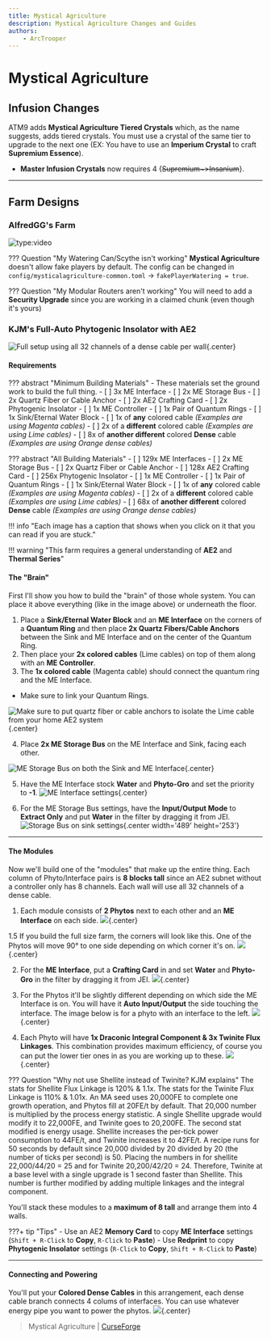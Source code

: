 ```yaml
---
title: Mystical Agriculture
description: Mystical Agriculture Changes and Guides
authors:
    - ArcTrooper
---
```


# Mystical Agriculture

## Infusion Changes

ATM9 adds **Mystical Agriculture Tiered Crystals** which, as the name suggests, adds tiered crystals. You must use a crystal of the same tier to upgrade to the next one (EX: You have to use an **Imperium Crystal** to craft **Supremium Essence**).

- **Master Infusion Crystals** now requires 4 {~~Supremium~>Insanium~~}.

---

## Farm Designs

### AlfredGG's Farm

![type:video](https://youtube.com/embed/iLSlFHweJsI)

??? Question "My Watering Can/Scythe isn't working"
    **Mystical Agriculture** doesn't allow fake players by default. The config can be changed in `config/mysticalagriculture-common.toml` -> `fakePlayerWatering = true`.

??? Question "My Modular Routers aren't working"
    You will need to add a **Security Upgrade** since you are working in a claimed chunk (even though it's yours)

### KJM's Full-Auto Phytogenic Insolator with AE2 

![Full setup using all 32 channels of a dense cable per wall](img/phytoae2_1.png){.center}

#### Requirements

??? abstract "Minimum Building Materials"
	- These materials set the ground work to build the full thing.
	- [ ] 3x ME Interface
	- [ ] 2x ME Storage Bus
	- [ ] 2x Quartz Fiber or Cable Anchor
	- [ ] 2x AE2 Crafting Card
	- [ ] 2x Phytogenic Insolator
	- [ ] 1x ME Controller
	- [ ] 1x Pair of Quantum Rings
	- [ ] 1x Sink/Eternal Water Block
	- [ ] 1x of **any** colored cable *(Examples are using Magenta cables)*
	- [ ] 2x of a **different** colored cable *(Examples are using Lime cables)*
	- [ ] 8x of **another different** colored **Dense** cable *(Examples are using Orange dense cables)*
	
??? abstract "All Building Materials"
	- [ ] 129x ME Interfaces
	- [ ] 2x ME Storage Bus
	- [ ] 2x Quartz Fiber or Cable Anchor
	- [ ] 128x AE2 Crafting Card
	- [ ] 256x Phytogenic Insolator
	- [ ] 1x ME Controller
	- [ ] 1x Pair of Quantum Rings
	- [ ] 1x Sink/Eternal Water Block
	- [ ] 1x of **any** colored cable *(Examples are using Magenta cables)*
	- [ ] 2x of a **different** colored cable *(Examples are using Lime cables)*
	- [ ] 68x of **another different** colored **Dense** cable *(Examples are using Orange dense cables)*

!!! info "Each image has a caption that shows when you click on it that you can read if you are stuck."

!!! warning "This farm requires a general understanding of **AE2** and **Thermal Series**"

#### The "Brain"

First I'll show you how to build the "brain" of those whole system. You can place it above everything (like in the image above) or underneath the floor.

1. Place a **Sink/Eternal Water Block** and an **ME Interface** on the corners of a **Quantum Ring** and then place **2x Quartz Fibers/Cable Anchors** between the Sink and ME Interface and on the center of the Quantum Ring. 
2. Then place your **2x colored cables** (Lime cables) on top of them along with an **ME Controller**.
3. The **1x colored cable** (Magenta cable) should connect the quantum ring and the ME Interface.

* Make sure to link your Quantum Rings.

![Make sure to put quartz fiber or cable anchors to isolate the Lime cable from your home AE2 system](img/phytoae2brain_1.png){.center}

4. Place **2x ME Storage Bus** on the ME Interface and Sink, facing each other.

![ME Storage Bus on both the Sink and ME Interface](img/phytoae2brain_2.png){.center}

5. Have the ME Interface stock **Water** and **Phyto-Gro** and set the priority to **-1**.
![ME Interface settings](img/phytoae2brain_interfacesettings.png){.center}

6. For the ME Storage Bus settings, have the **Input/Output Mode** to **Extract Only** and put **Water** in the filter by dragging it from JEI.
![Storage Bus on sink settings](img/phytoae2brain_sinkbus.png){.center width='489' height='253'}

---

#### The Modules

Now we'll build one of the "modules" that make up the entire thing. Each column of Phyto/Interface pairs is **8 blocks tall** since an AE2 subnet without a controller only has 8 channels. Each wall will use all 32 channels of a dense cable.

1. Each module consists of **2 Phytos** next to each other and an **ME Interface** on each side.
![](img/phytoae2_module.png){.center}

1.5 If you build the full size farm, the corners will look like this. One of the Phytos will move 90° to one side depending on which corner it's on.
![](img/phytoae2_modulecorner.png){.center}

2. For the **ME Interface**, put a **Crafting Card** in and set **Water** and **Phyto-Gro** in the filter by dragging it from JEI.
![](img/phytoae2_cardandfilter.png){.center}

3. For the Phytos it'll be slightly different depending on which side the ME Interface is on. You will have it **Auto Input/Output** the side touching the interface. The image below is for a phyto with an interface to the left.
![](img/phytoae2_phytosettings.png){.center}

4. Each Phyto will have **1x Draconic Integral Component & 3x Twinite Flux Linkages**. This combination provides maximum efficiency, of course you can put the lower tier ones in as you are working up to these.
![](img/phytoae2_phytoaugs.png){.center}

??? Question "Why not use Shellite instead of Twinite? KJM explains"
	The stats for Shellite Flux Linkage is 120% & 1.1x. The stats for the Twinite Flux Linkage is 110% & 1.01x. An MA seed uses 20,000FE to complete one growth operation, and Phytos fill at 20FE/t by default. That 20,000 number is multiplied by the process energy statistic. A single Shellite upgrade would modify it to 22,000FE, and Twinite goes to 20,200FE. The second stat modified is energy usage. Shellite increases the per-tick power consumption to 44FE/t, and Twinite increases it to 42FE/t. A recipe runs for 50 seconds by default since 20,000 divided by 20 divided by 20 (the number of ticks per second) is 50. Placing the numbers in for shellite 22,000/44/20 = 25 and for Twinite 20,200/42/20 = 24. Therefore, Twinite at a base level with a single upgrade is 1 second faster than Shellite. This number is further modified by adding multiple linkages and the integral component. 

You'll stack these modules to a **maximum of 8 tall** and arrange them into 4 walls.

???+ tip "Tips"
	- Use an AE2 **Memory Card** to copy **ME Interface** settings (`Shift + R-Click` to **Copy**, `R-Click` to **Paste**)
	- Use **Redprint** to copy **Phytogenic Insolator** settings (`R-Click` to **Copy**, `Shift + R-Click` to **Paste**)

---

#### Connecting and Powering

You'll put your **Colored Dense Cables** in this arrangement, each dense cable branch connects 4 colums of interfaces. You can use whatever energy pipe you want to power the phytos.
![](img/phytoae2_energy.png){.center}

> Mystical Agriculture | [CurseForge](https://legacy.curseforge.com/minecraft/mc-mods/mystical-agriculture)
